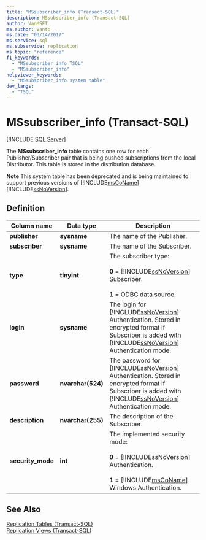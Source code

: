 ```yaml
---
title: "MSsubscriber_info (Transact-SQL)"
description: MSsubscriber_info (Transact-SQL)
author: VanMSFT
ms.author: vanto
ms.date: "03/14/2017"
ms.service: sql
ms.subservice: replication
ms.topic: "reference"
f1_keywords:
  - "MSsubscriber_info_TSQL"
  - "MSsubscriber_info"
helpviewer_keywords:
  - "MSsubscriber_info system table"
dev_langs:
  - "TSQL"
---
```

# MSsubscriber_info (Transact-SQL)
[!INCLUDE [SQL Server](../../includes/applies-to-version/sqlserver.md)]

  The **MSsubscriber_info** table contains one row for each Publisher/Subscriber pair that is being pushed subscriptions from the local Distributor. This table is stored in the distribution database.  
  
 **Note** This system table has been deprecated and is being maintained to support previous versions of [!INCLUDE[msCoName](../../includes/msconame-md.md)] [!INCLUDE[ssNoVersion](../../includes/ssnoversion-md.md)].  
  
## Definition  
  
|Column name|Data type|Description|  
|-----------------|---------------|-----------------|  
|**publisher**|**sysname**|The name of the Publisher.|  
|**subscriber**|**sysname**|The name of the Subscriber.|  
|**type**|**tinyint**|The subscriber type:<br /><br /> **0** = [!INCLUDE[ssNoVersion](../../includes/ssnoversion-md.md)] Subscriber.<br /><br /> **1** = ODBC data source.|  
|**login**|**sysname**|The login for [!INCLUDE[ssNoVersion](../../includes/ssnoversion-md.md)] Authentication. Stored in encrypted format if Subscriber is added with [!INCLUDE[ssNoVersion](../../includes/ssnoversion-md.md)] Authentication mode.|  
|**password**|**nvarchar(524)**|The password for [!INCLUDE[ssNoVersion](../../includes/ssnoversion-md.md)] Authentication. Stored in encrypted format if Subscriber is added with [!INCLUDE[ssNoVersion](../../includes/ssnoversion-md.md)] Authentication mode.|  
|**description**|**nvarchar(255)**|The description of the Subscriber.|  
|**security_mode**|**int**|The implemented security mode:<br /><br /> **0** = [!INCLUDE[ssNoVersion](../../includes/ssnoversion-md.md)] Authentication.<br /><br /> **1** = [!INCLUDE[msCoName](../../includes/msconame-md.md)] Windows Authentication.|  
  
## See Also  
 [Replication Tables &#40;Transact-SQL&#41;](../../relational-databases/system-tables/replication-tables-transact-sql.md)   
 [Replication Views &#40;Transact-SQL&#41;](../../relational-databases/system-views/replication-views-transact-sql.md)  
  
  
